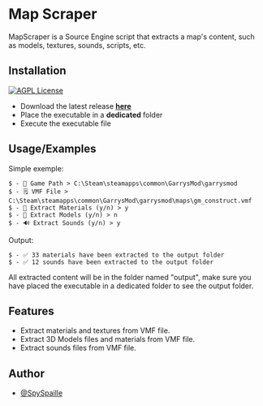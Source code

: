 
# Map Scraper

MapScraper is a Source Engine script that extracts a map's content, such as models, textures, sounds, scripts, etc.


## Installation
[![AGPL License](https://img.shields.io/github/downloads/SpySpaille/MapScraper/total)](http://www.gnu.org/licenses/agpl-3.0)

- Download the latest release **[here](github.com/SpySpaille/MapScraper/releases/latest)**
- Place the executable in a **dedicated** folder
- Execute the executable file

## Usage/Examples

Simple exemple:
```console
$ - 📂 Game Path > C:\Steam\steamapps\common\GarrysMod\garrysmod
$ - 🗒️ VMF File > C:\Steam\steamapps\common\GarrysMod\garrysmod\maps\gm_construct.vmf
$ - 🧱 Extract Materials (y/n) > y
$ - 📐 Extract Models (y/n) > n
$ - 🔊 Extract Sounds (y/n) > y
```
Output:
```console
$ - ✅ 33 materials have been extracted to the output folder
$ - ✅ 12 sounds have been extracted to the output folder
```
All extracted content will be in the folder named "output", make sure you have placed the executable in a dedicated folder to see the output folder.

## Features

- Extract materials and textures from VMF file.
- Extract 3D Models files and materials from VMF file.
- Extract sounds files from VMF file.


## Author

- [@SpySpaille](https://github.com/SpySpaille)

